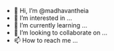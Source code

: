 - 👋 Hi, I’m @madhavantheia
- 👀 I’m interested in ...
- 🌱 I’m currently learning ...
- 💞️ I’m looking to collaborate on ...
- 📫 How to reach me ...

<!---
madhavantheia/madhavantheia is a ✨ special ✨ repository because its `README.md` (this file) appears on your GitHub profile.
You can click the Preview link to take a look at your changes.
--->
